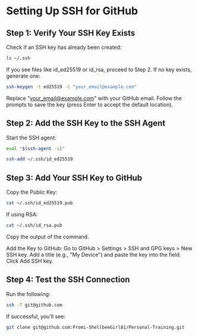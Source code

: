 # Setting Up SSH for GitHub

## Step 1: Verify Your SSH Key Exists
Check if an SSH key has already been created:

```bash
ls ~/.ssh
```

If you see files like id_ed25519 or id_rsa, proceed to Step 2.
If no key exists, generate one:

```bash
ssh-keygen -t ed25519 -C "your_email@example.com"
```

Replace "your_email@example.com" with your GitHub email.
Follow the prompts to save the key (press Enter to accept the default location).

## Step 2: Add the SSH Key to the SSH Agent
Start the SSH agent:

```bash
eval "$(ssh-agent -s)"
```

```bash
ssh-add ~/.ssh/id_ed25519
```

## Step 3: Add Your SSH Key to GitHub
Copy the Public Key:

```bash
cat ~/.ssh/id_ed25519.pub
```

If using RSA:
```bash
cat ~/.ssh/id_rsa.pub
```
Copy the output of the command.

Add the Key to GitHub:
Go to GitHub > Settings > SSH and GPG keys > New SSH key.
Add a title (e.g., "My Device") and paste the key into the field.
Click Add SSH key.

## Step 4: Test the SSH Connection
Run the following:
```bash
ssh -T git@github.com
```
If successful, you’ll see:
```bash
git clone git@github.com:Promi-ShellbeeGirl81/Personal-Training.git
```

